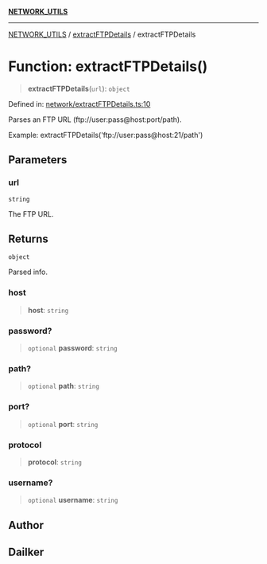 [**NETWORK_UTILS**](../../README.md)

***

[NETWORK_UTILS](../../README.md) / [extractFTPDetails](../README.md) / extractFTPDetails

# Function: extractFTPDetails()

> **extractFTPDetails**(`url`): `object`

Defined in: [network/extractFTPDetails.ts:10](https://github.com/dailker/everyutil-js/blob/b3e269da55b7d96c15eb37e98c5c4f6b94f05f6f/src/network/extractFTPDetails.ts#L10)

Parses an FTP URL (ftp://user:pass@host:port/path).

Example: extractFTPDetails('ftp://user:pass@host:21/path')

## Parameters

### url

`string`

The FTP URL.

## Returns

`object`

Parsed info.

### host

> **host**: `string`

### password?

> `optional` **password**: `string`

### path?

> `optional` **path**: `string`

### port?

> `optional` **port**: `string`

### protocol

> **protocol**: `string`

### username?

> `optional` **username**: `string`

## Author

## Dailker
